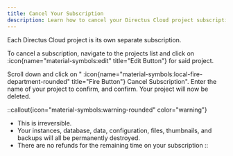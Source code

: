 ```yaml
---
title: Cancel Your Subscription
description: Learn how to cancel your Directus Cloud project subscription.
---
```


<!-- TODO: Image -->

Each Directus Cloud project is its own separate subscription.

To cancel a subscription, navigate to the projects list and click on :icon{name="material-symbols:edit" title="Edit Button"} for said project.

Scroll down and click on " :icon{name="material-symbols:local-fire-department-rounded" title="Fire Button"} Cancel Subscription". Enter the name of your project to confirm, and confirm. Your project will now be deleted.

::callout{icon="material-symbols:warning-rounded" color="warning"}
- This is irreversible.
- Your instances, database, data, configuration, files, thumbnails, and backups will all be permanently destroyed.
- There are no refunds for the remaining time on your subscription
::
